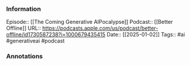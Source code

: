 ### Information

Episode:: [[The Coming Generative AIPocalypse]]
Podcast:: [[Better Offline]]
URL:: https://podcasts.apple.com/us/podcast/better-offline/id1730587238?i=1000679435415
Date:: [[2025-01-02]]
Tags:: #ai #generativeai
#podcast


### Annotations

